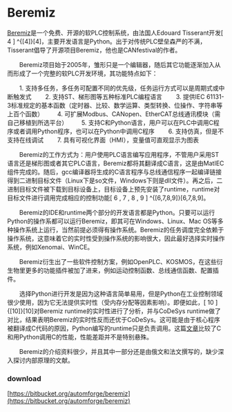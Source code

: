 # Beremiz

[Beremiz](https://beremiz.org/)是一个免费、开源的软PLC控制系统，由法国人Edouard Tisserant开发[ 4 ] ^{[4]}[4]，主要开发语言是Python。出于对传统PLC壁垒森严的不满，Tisserant倡导了开源项目Beremiz，他也是CANfestival的作者。

　　Beremiz项目始于2005年，雏形只是一个编辑器，随后其它功能逐渐加入从而形成了一个完整的软PLC开发环境，其功能特点如下：

　　1. 支持多任务，多任务可配置不同的优先级，任务运行方式可以是周期式或中断触发式
　　2. 支持ST、梯形图等五种标准PLC编程语言
　　3. 提供IEC 61131-3标准规定的基本函数（定时器、比较、数学运算、类型转换、位操作、字符串等上百个函数）
　　4. 可扩展Modbus、CANopen、EtherCAT总线通讯模块（需自己移植到所选平台）
　　5. 支持C和Python语言，用户可以在PLC中调用C程序或者调用Python程序，也可以在Python中调用C程序
　　6. 支持仿真，但是不支持在线调试
　　7. 具有可视化界面（HMI），变量值可直观显示为图表

　　Beremiz的工作方式为：用户使用PLC语言编写应用程序，不管用户采用ST语言还是梯形图或者其它PLC语言，Beremiz都将其翻译成C语言，这是由MatIEC组件完成的。随后，gcc编译器将生成的C语言程序与总线通信程序一起编译链接得到二进制目标文件（Linux下是so文件，Windows下则是dll文件）。再之后，二进制目标文件被下载到目标设备上，目标设备上预先安装了runtime，runtime对目标文件进行调用完成相应的控制功能[ 6 , 7 , 8 , 9 ] ^{[6,7,8,9]}[6,7,8,9]。

　　Beremiz的IDE和runtime两个部分的开发语言都是Python。只要可以运行Python的操作系都可以运行Beremiz，即其可在Windows、Linux、Mac OS等多种操作系统上运行，当然前提必须得有操作系统。Beremiz的任务调度完全依赖于操作系统，这意味着它的实时性受到操作系统的影响很大，因此最好选择实时操作系统，例如Xenomai、WinCE。

　　Beremiz衍生出了一些软件控制方案，例如OpenPLC、KOSMOS，在这些衍生物里更多的功能插件被加了进来，例如运动控制函数、总线通信函数、配置插件。

　　选择Python进行开发是因为这种语言简单易用，但是Python在工业控制领域很少使用，因为它无法提供实时性（受内存分配等因素影响）。即便如此，[ 10 ] {[10]}[10]对Beremiz runtime的实时性进行了分析，并与CoDeSys runtime做了对比，结果表明Beremiz的实时性反而还优于CoDeSys。这可能是由于核心程序被翻译成C代码的原因，Python编写的runtime只是负责调用。这篇[文章](https://www.cnblogs.com/Xjng/p/5120853.html)比较了C和用Python调用C的性能，性能差距并不是特别悬殊。

　　Beremiz的介绍资料很少，并且其中一部分还是由俄文和法文撰写的，缺少深入探讨内部原理的文献。

### download
[https://bitbucket.org/automforge/beremiz](https://bitbucket.org/automforge/beremiz)